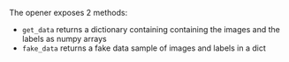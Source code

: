 The opener exposes 2 methods:

- `get_data` returns a dictionary containing containing the images and the labels as numpy arrays
- `fake_data` returns a fake data sample of images and labels in a dict